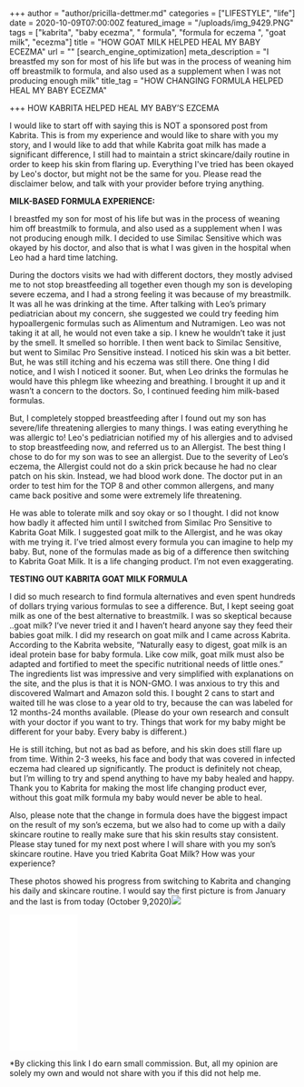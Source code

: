 +++
author = "author/pricilla-dettmer.md"
categories = ["LIFESTYLE", "life"]
date = 2020-10-09T07:00:00Z
featured_image = "/uploads/img_9429.PNG"
tags = ["kabrita", "baby ecezma", " formula", "formula for eczema ", "goat milk", "ecezma"]
title = "HOW GOAT MILK HELPED HEAL MY BABY ECEZMA"
url = ""
[search_engine_optimization]
meta_description = "I breastfed my son for most of his life but was in the process of weaning him off breastmilk to formula, and also used as a supplement when I was not producing enough milk"
title_tag = "HOW CHANGING FORMULA HELPED HEAL MY BABY ECEZMA"

+++
HOW KABRITA HELPED HEAL MY BABY’S EZCEMA

I would like to start off with saying this is NOT a sponsored post from Kabrita. This is from my experience and would like to share with you my story, and I would like to add that while Kabrita goat milk has made a significant difference, I still had to maintain a strict skincare/daily routine in order to keep his skin from flaring up. Everything I've tried has been okayed by Leo's doctor, but might not be the same for you. Please read the disclaimer below, and talk with your provider before trying anything.

**MILK-BASED FORMULA EXPERIENCE:**

I breastfed my son for most of his life but was in the process of weaning him off breastmilk to formula, and also used as a supplement when I was not producing enough milk. I decided to use Similac Sensitive which was okayed by his doctor, and also that is what I was given in the hospital when Leo had a hard time latching.

During the doctors visits we had with different doctors, they mostly advised me to not stop breastfeeding all together even though my son is developing severe eczema, and I had a strong feeling it was because of my breastmilk. It was all he was drinking at the time. After talking with Leo’s primary pediatrician about my concern, she suggested we could try feeding him hypoallergenic formulas such as Alimentum and Nutramigen. Leo was not taking it at all, he would not even take a sip. I knew he wouldn’t take it just by the smell. It smelled so horrible. I then went back to Similac Sensitive, but went to Similac Pro Sensitive instead. I noticed his skin was a bit better. But, he was still itching and his eczema was still there. One thing I did notice, and I wish I noticed it sooner. But, when Leo drinks the formulas he would have this phlegm like wheezing and breathing. I brought it up and it wasn’t a concern to the doctors. So, I continued feeding him milk-based formulas.

But, I completely stopped breastfeeding after I found out my son has severe/life threatening allergies to many things. I was eating everything he was allergic to! Leo's pediatrician notified my of his allergies and to advised to stop breastfeeding now, and referred us to an Allergist. The best thing I chose to do for my son was to see an allergist. Due to the severity of Leo’s eczema, the Allergist could not do a skin prick because he had no clear patch on his skin. Instead, we had blood work done. The doctor put in an order to test him for the TOP 8 and other common allergens, and many came back positive and some were extremely life threatening.

He was able to tolerate milk and soy okay or so I thought. I did not know how badly it affected him until I switched from Similac Pro Sensitive to Kabrita Goat Milk. I suggested goat milk to the Allergist, and he was okay with me trying it. I’ve tried almost every formula you can imagine to help my baby. But, none of the formulas made as big of a difference then switching to Kabrita Goat Milk. It is a life changing product. I’m not even exaggerating.

**TESTING OUT KABRITA GOAT MILK FORMULA**

I did so much research to find formula alternatives and even spent hundreds of dollars trying various formulas to see a difference. But, I kept seeing goat milk as one of the best alternative to breastmilk. I was so skeptical because ..goat milk? I’ve never tried it and I haven’t heard anyone say they feed their babies goat milk. I did my research on goat milk and I came across Kabrita. According to the Kabrita website, “Naturally easy to digest, goat milk is an ideal protein base for baby formula. Like cow milk, goat milk must also be adapted and fortified to meet the specific nutritional needs of little ones.” The ingredients list was impressive and very simplified with explanations on the site, and the plus is that it is NON-GMO. I was anxious to try this and discovered Walmart and Amazon sold this. I bought 2 cans to start and waited till he was close to a year old to try, because the can was labeled for 12 months-24 months available. (Please do your own research and consult with your doctor if you want to try. Things that work for my baby might be different for your baby. Every baby is different.)

He is still itching, but not as bad as before, and his skin does still flare up from time. Within 2-3 weeks, his face and body that was covered in infected eczema had cleared up significantly. The product is definitely not cheap, but I’m willing to try and spend anything to have my baby healed and happy. Thank you to Kabrita for making the most life changing product ever, without this goat milk formula my baby would never be able to heal. 

Also, please note that the change in formula does have the biggest impact on the result of my son’s eczema, but we also had to come up with a daily skincare routine to really make sure that his skin results stay consistent. Please stay tuned for my next post where I will share with you my son’s skincare routine. Have you tried Kabrita Goat Milk? How was your experience?

These photos showed his progress from switching to Kabrita and changing his daily and skincare routine. I would say the first picture is from January and the last is from today (October 9,2020)![](/uploads/modern-blog-post-quote-in-notification-alert-social-media-post-2.png)

<iframe style="width:120px;height:240px;" marginwidth="0" marginheight="0" scrolling="no" frameborder="0" src="//ws-na.amazon-adsystem.com/widgets/q?ServiceVersion=20070822&OneJS=1&Operation=GetAdHtml&MarketPlace=US&source=ac&ref=tf_til&ad_type=product_link&tracking_id=lifeandbites-20&marketplace=amazon&region=US&placement=B00MJ4ZU32&asins=B00MJ4ZU32&linkId=521d9c5dbd4df65b11f97653ffe9cbed&show_border=true&link_opens_in_new_window=false&price_color=333333&title_color=0066c0&bg_color=ffffff">

</iframe>

\*By clicking this link I do earn small commission. But, all my opinion are solely my own and would not share with you if this did not help me.